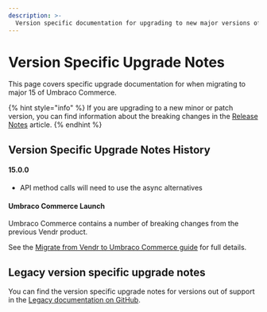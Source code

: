 ```yaml
---
description: >-
  Version specific documentation for upgrading to new major versions of Umbraco Commerce.
---
```


# Version Specific Upgrade Notes

This page covers specific upgrade documentation for when migrating to major 15 of Umbraco Commerce.

{% hint style="info" %}
If you are upgrading to a new minor or patch version, you can find information about the breaking changes in the [Release Notes](../release-notes/README.md) article.
{% endhint %}

## Version Specific Upgrade Notes History

#### 15.0.0

* API method calls will need to use the async alternatives

#### Umbraco Commerce Launch

Umbraco Commerce contains a number of breaking changes from the previous Vendr product.

See the [Migrate from Vendr to Umbraco Commerce guide](migrate-from-vendr-to-umbraco-commerce/) for full details.

## Legacy version specific upgrade notes

You can find the version specific upgrade notes for versions out of support in the [Legacy documentation on GitHub](https://github.com/umbraco/UmbracoDocs/tree/umbraco-eol-versions).&#x20;

